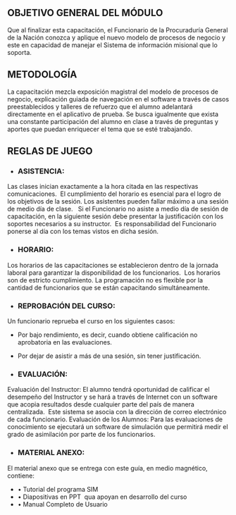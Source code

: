 ## OBJETIVO GENERAL DEL MÓDULO

Que al finalizar esta capacitación, el Funcionario de la Procuraduría General de la Nación conozca y aplique el nuevo modelo de procesos de negocio y este en capacidad de manejar el Sistema de información misional que lo soporta.

## METODOLOGÍA 

La capacitación mezcla exposición magistral del modelo de procesos de negocio, explicación guiada de navegación en el software a través de casos preestablecidos y talleres de refuerzo que el alumno adelantará directamente en el aplicativo de prueba. Se busca igualmente que exista una constante participación del alumno en clase a través de preguntas y aportes que puedan enriquecer el tema que se esté trabajando.

## REGLAS DE JUEGO

* ### ASISTENCIA:

Las clases inician exactamente a la hora citada en las respectivas comunicaciones.  El cumplimiento del horario es esencial para el logro de los objetivos de la sesión. Los asistentes pueden fallar máximo a una sesión de medio día de clase.   Si el Funcionario no asiste a medio día de sesión de capacitación, en la siguiente sesión debe presentar la justificación con los soportes necesarios a su instructor.  Es responsabilidad del Funcionario ponerse al día con los temas vistos en dicha sesión. 

* ### HORARIO:

Los horarios de las capacitaciones se establecieron dentro de la jornada laboral para garantizar la disponibilidad de los funcionarios.  Los horarios son de estricto cumplimiento. La programación no es flexible por la cantidad de funcionarios que se están capacitando simultáneamente.   

* ### REPROBACIÓN DEL CURSO: 

Un funcionario reprueba el curso en los siguientes casos:

* Por bajo rendimiento, es decir, cuando obtiene calificación no aprobatoria en las evaluaciones.
* Por dejar de asistir a más de una sesión, sin tener justificación.

* ### EVALUACIÓN: 

Evaluación del Instructor: El alumno tendrá oportunidad de calificar el desempeño del Instructor y se hará a través de Internet con un software que acopia resultados desde cualquier parte del país de manera centralizada.  Este sistema se asocia con la dirección de correo electrónico de cada funcionario. Evaluación de los Alumnos: Para las evaluaciones de conocimiento se ejecutará un software de simulación que permitirá medir el grado de asimilación por parte de los funcionarios.

* ###  MATERIAL ANEXO:

El material anexo que se entrega con este guía, en medio magnético, contiene: 

* • Tutorial del programa SIM 
* • Diapositivas en PPT  qua apoyan en desarrollo del curso 
* • Manual Completo de Usuario



